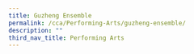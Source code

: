 ```yaml
---
title: Guzheng Ensemble
permalink: /cca/Performing-Arts/guzheng-ensemble/
description: ""
third_nav_title: Performing Arts
---
```

